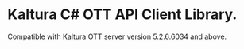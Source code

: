 # Kaltura C# OTT API Client Library.
Compatible with Kaltura OTT server version 5.2.6.6034 and above.
